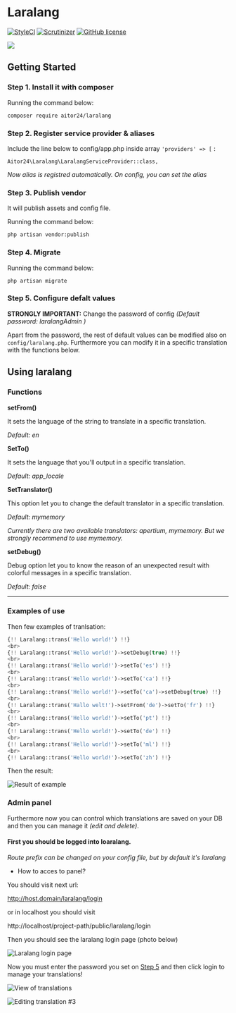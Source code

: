 # Laralang

[![StyleCI](https://styleci.io/repos/69460815/shield?branch=master)](https://styleci.io/repos/69460815)
[![Scrutinizer](https://img.shields.io/scrutinizer/g/24aitor/laralang.svg?style=flat-square)](https://scrutinizer-ci.com/g/24aitor/laralang/?branch=master)
[![GitHub license](https://img.shields.io/github/license/24aitor/laralang.svg?style=flat-square)](https://raw.githubusercontent.com/24aitor/laralang/master/LICENSE)

![](http://i.imgur.com/11Tvcoh.png)

## Getting Started

### Step 1. Install it with composer

Running the command below:

```
composer require aitor24/laralang
```

### Step 2. Register service provider & aliases

Include the line below to config/app.php inside array `'providers' => [` :

```
Aitor24\Laralang\LaralangServiceProvider::class,
```


*Now alias is registred automatically. On config, you can set the alias*


### Step 3. Publish vendor

It will publish assets and config file.

Running the command below:

```
php artisan vendor:publish
```

### Step 4. Migrate


Running the command below:

```
php artisan migrate
```


### Step 5. Configure defalt values

**STRONGLY IMPORTANT:** Change the password of config *(Default password: laralangAdmin )*

Apart from the password, the rest of default values can be modified also on `config/laralang.php`. Furthermore you can modify it in a specific translation with the functions below.

## Using laralang

### Functions

**setFrom()**


It sets the language of the string to translate in a specific translation.

*Default: en*

**SetTo()**

It sets the language that you'll output in a specific translation.

*Default: app_locale*

**SetTranslator()**

This option let you to change the default translator in a specific translation.

*Default: mymemory*

*Currently there are two available translators: apertium, mymemory. But we strongly recommend to use mymemory.*

**setDebug()**

Debug option let you to know the reason of an unexpected result with colorful messages in a specific translation.

*Default: false*

***************

### Examples of use


Then few examples of tranlsation:



```php
{!! Laralang::trans('Hello world!') !!}
<br>
{!! Laralang::trans('Hello world!')->setDebug(true) !!}
<br>
{!! Laralang::trans('Hello world!')->setTo('es') !!}
<br>
{!! Laralang::trans('Hello world!')->setTo('ca') !!}
<br>
{!! Laralang::trans('Hello world!')->setTo('ca')->setDebug(true) !!}
<br>
{!! Laralang::trans('Hallo welt!')->setFrom('de')->setTo('fr') !!}
<br>
{!! Laralang::trans('Hello world!')->setTo('pt') !!}
<br>
{!! Laralang::trans('Hello world!')->setTo('de') !!}
<br>
{!! Laralang::trans('Hello world!')->setTo('ml') !!}
<br>
{!! Laralang::trans('Hello world!')->setTo('zh') !!}
```

Then the result:

![Result of example](http://i.imgur.com/LKOjZdB.png)

### Admin panel

Furthermore now you can control which translations are saved on your DB and then you can manage it *(edit and delete)*.

#### First you should be logged into loaralang.

*Route prefix can be changed on your config file, but by default it's laralang*

- How to acces to panel?

You should visit next url:

http://host.domain/laralang/login

or in localhost you should visit

http://localhost/project-path/public/laralang/login

Then you should see the laralang login page (photo below)

![Laralang login page](http://i.imgur.com/3DgOs3C.png)

Now you must enter the password you set on [Step 5](#step-5) and then click login to manage your translations!

![View of translations](http://i.imgur.com/8eUzetl.png)

![Editing translation #3](http://i.imgur.com/f3pcwab.png)

